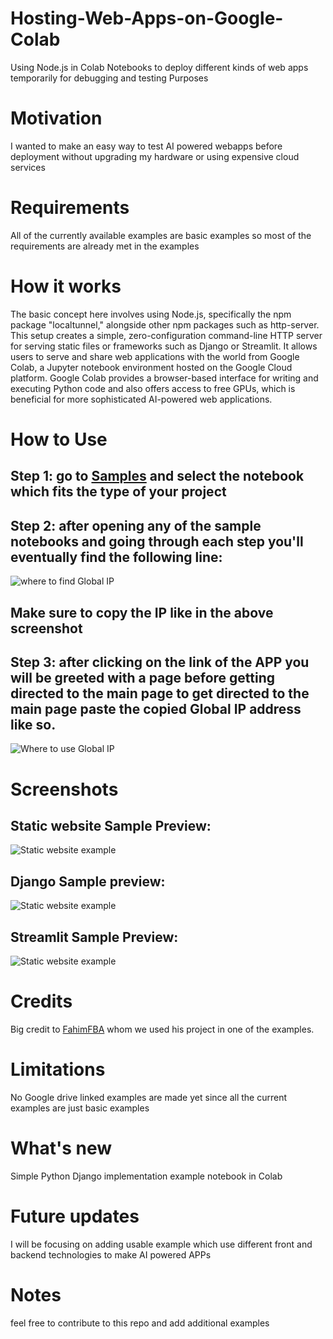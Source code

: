 # Hosting-Web-Apps-on-Google-Colab
Using Node.js in Colab Notebooks to deploy different kinds of web apps temporarily for debugging and testing Purposes

# Motivation

I wanted to make an easy way to test AI powered webapps before deployment without upgrading my hardware or using expensive cloud services

# Requirements

All of the currently available examples are basic examples so most of the requirements are already met in the examples

# How it works

The basic concept here involves using Node.js, specifically the npm package "localtunnel," alongside other npm packages such as http-server. This setup creates a simple, zero-configuration command-line HTTP server for serving static files or frameworks such as Django or Streamlit. It allows users to serve and share web applications with the world from Google Colab, a Jupyter notebook environment hosted on the Google Cloud platform. Google Colab provides a browser-based interface for writing and executing Python code and also offers access to free GPUs, which is beneficial for more sophisticated AI-powered web applications.

# How to Use

## Step 1: go to [Samples](https://github.com/UndeadZed/Hosting-Web-Apps-on-Colab/tree/main/samples) and select the notebook which fits the type of your project
## Step 2: after opening any of the sample notebooks and going through each step you'll eventually find the following line:
![where to find Global IP](https://github.com/UndeadZed/Hosting-Web-Apps-on-Colab/blob/main/Screenshots/IP_screeshot.png)
## Make sure to copy the IP like in the above screenshot 
## Step 3: after clicking on the link of the APP you will be greeted with a page before getting directed to the main page to get directed to the main page paste the copied Global IP address like so.
![Where to use Global IP](https://github.com/UndeadZed/Hosting-Web-Apps-on-Colab/blob/main/Screenshots/IP_usage_screenshot.png)


# Screenshots
## Static website Sample Preview:
![Static website example](https://github.com/UndeadZed/Hosting-Web-Apps-on-Colab/blob/main/Screenshots/basicWebappPreview.png)

## Django Sample preview:
![Static website example](https://github.com/UndeadZed/Hosting-Web-Apps-on-Colab/blob/main/Screenshots/DjangoPreview.png)

## Streamlit Sample Preview:
![Static website example](https://github.com/UndeadZed/Hosting-Web-Apps-on-Colab/blob/main/Screenshots/StreamlitPreview.png)



# Credits

Big credit to [FahimFBA](https://github.com/FahimFBA) whom we used his project in one of the examples.


# Limitations
No Google drive linked examples are made yet since all the current examples are just basic examples

# What's new
Simple Python Django implementation example notebook in Colab

# Future updates

I will be focusing on adding usable example which use different front and backend technologies to make AI powered APPs

# Notes
feel free to contribute to this repo and add additional examples


